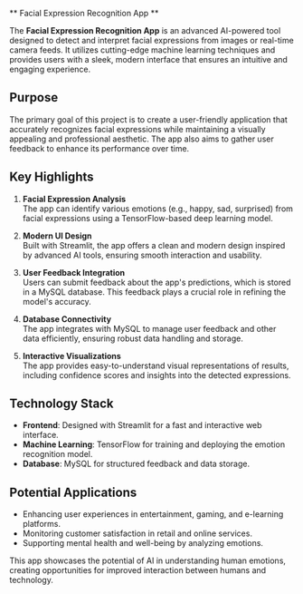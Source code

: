 ** Facial Expression Recognition App  **

The **Facial Expression Recognition App** is an advanced AI-powered tool designed to detect and interpret facial expressions from images or real-time camera feeds. It utilizes cutting-edge machine learning techniques and provides users with a sleek, modern interface that ensures an intuitive and engaging experience.  

## Purpose  

The primary goal of this project is to create a user-friendly application that accurately recognizes facial expressions while maintaining a visually appealing and professional aesthetic. The app also aims to gather user feedback to enhance its performance over time.  

## Key Highlights  

1. **Facial Expression Analysis**  
   The app can identify various emotions (e.g., happy, sad, surprised) from facial expressions using a TensorFlow-based deep learning model.  

2. **Modern UI Design**  
   Built with Streamlit, the app offers a clean and modern design inspired by advanced AI tools, ensuring smooth interaction and usability.  

3. **User Feedback Integration**  
   Users can submit feedback about the app's predictions, which is stored in a MySQL database. This feedback plays a crucial role in refining the model's accuracy.  

4. **Database Connectivity**  
   The app integrates with MySQL to manage user feedback and other data efficiently, ensuring robust data handling and storage.  

5. **Interactive Visualizations**  
   The app provides easy-to-understand visual representations of results, including confidence scores and insights into the detected expressions.  

## Technology Stack  

- **Frontend**: Designed with Streamlit for a fast and interactive web interface.  
- **Machine Learning**: TensorFlow for training and deploying the emotion recognition model.  
- **Database**: MySQL for structured feedback and data storage.  

## Potential Applications  

- Enhancing user experiences in entertainment, gaming, and e-learning platforms.  
- Monitoring customer satisfaction in retail and online services.  
- Supporting mental health and well-being by analyzing emotions.  

This app showcases the potential of AI in understanding human emotions, creating opportunities for improved interaction between humans and technology.  

